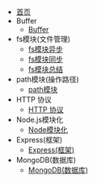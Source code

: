 <!-- docs/_sidebar.md created by koko-docsify_sidebarTool -->

- [首页](./README.md)
- Buffer
  - [Buffer](fengmul/Buffer.md)
- fs模块(文件管理)
  - [fs模块异步](fengmul/fsyibu.md)
  - [fs模块同步](fengmul/fstongbu.md)
  - [fs模块总结](fengmul/fsmokuo.md)
- path模块(操作路径)
  - [path模块](fengmul/path.md)
- HTTP 协议
  - [HTTP 协议](fengmul/httpxieyi.md)
- Node.js模块化
  - [Node模块化](fengmul/nodemk.md)
- Express(框架)
  - [Express(框架)](fengmul/express.md) 
- MongoDB(数据库)
  - [MongoDB(数据库)](fengmul/mongo.md)